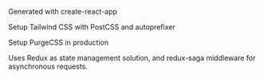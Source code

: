 Generated with create-react-app

Setup Tailwind CSS with PostCSS and autoprefixer

Setup PurgeCSS in production

Uses Redux as state management solution, and redux-saga middleware for asynchronous requests.


